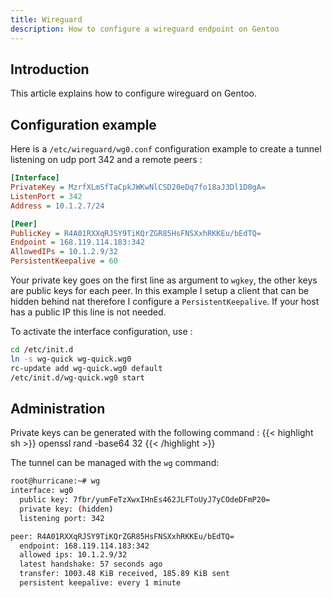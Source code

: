 ```yaml
---
title: Wireguard
description: How to configure a wireguard endpoint on Gentoo
---
```


## Introduction

This article explains how to configure wireguard on Gentoo.

## Configuration example

Here is a `/etc/wireguard/wg0.conf` configuration example to create a tunnel listening on udp port 342 and a remote peers :
```cfg
[Interface]
PrivateKey = MzrfXLmSfTaCpkJWKwNlCSD20eDq7fo18aJ3Dl1D0gA=
ListenPort = 342
Address = 10.1.2.7/24

[Peer]
PublicKey = R4A01RXXqRJSY9TiKQrZGR85HsFNSXxhRKKEu/bEdTQ=
Endpoint = 168.119.114.183:342
AllowedIPs = 10.1.2.9/32
PersistentKeepalive = 60
```

Your private key goes on the first line as argument to `wgkey`, the other keys are public keys for each peer. In this example I setup a client that can be hidden behind nat therefore I configure a `PersistentKeepalive`. If your host has a public IP this line is not needed.

To activate the interface configuration, use :
```sh
cd /etc/init.d
ln -s wg-quick wg-quick.wg0
rc-update add wg-quick.wg0 default
/etc/init.d/wg-quick.wg0 start
```

## Administration

Private keys can be generated with the following command :
{{< highlight sh >}}
openssl rand -base64 32
{{< /highlight >}}

The tunnel can be managed with the `wg` command:
```sh
root@hurricane:~# wg
interface: wg0
  public key: 7fbr/yumFeTzXwxIHnEs462JLFToUyJ7yCOdeDFmP20=
  private key: (hidden)
  listening port: 342

peer: R4A01RXXqRJSY9TiKQrZGR85HsFNSXxhRKKEu/bEdTQ=
  endpoint: 168.119.114.183:342
  allowed ips: 10.1.2.9/32
  latest handshake: 57 seconds ago
  transfer: 1003.48 KiB received, 185.89 KiB sent
  persistent keepalive: every 1 minute
```
